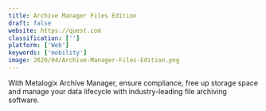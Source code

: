 ```yaml
---
title: Archive Manager Files Edition
draft: false 
website: https://quest.com
classification: ['']
platform: ['Web']
keywords: ['mobility']
image: 2020/04/Archive-Manager-Files-Edition.png
---
```

With Metalogix Archive Manager, ensure compliance, free up storage space and manage your data lifecycle with industry-leading file archiving software.